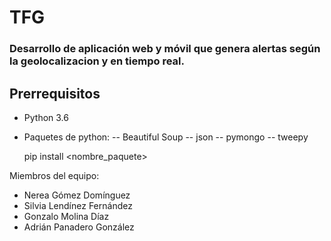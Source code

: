 # TFG
### Desarrollo de aplicación web y móvil que genera alertas según la geolocalizacion y en tiempo real.

## Prerrequisitos
- Python 3.6
- Paquetes de python:
  -- Beautiful Soup
  -- json
  -- pymongo
  -- tweepy
  
  pip install <nombre_paquete>


Miembros del equipo:  
* Nerea Gómez Domínguez
* Silvia Lendínez Fernández
* Gonzalo Molina Díaz
* Adrián Panadero González
